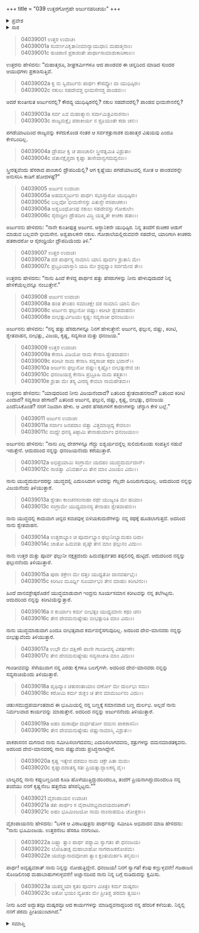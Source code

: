 +++
title = "039 ಉತ್ತರಗೋಗ್ರಹೇ ಅರ್ಜುನಪರಿಚಯಃ"
+++

<details><summary>ಪ್ರವೇಶ</summary>


।।   ಓಂ ಓಂ ನಮೋ ನಾರಾಯಣಾಯ।।   ಶ್ರೀ ವೇದವ್ಯಾಸಾಯ ನಮಃ ।।

ಶ್ರೀ ಕೃಷ್ಣದ್ವೈಪಾಯನ ವೇದವ್ಯಾಸ ವಿರಚಿತ  

**ಶ್ರೀ ಮಹಾಭಾರತ**

**ವಿರಾಟ ಪರ್ವ**

**ಗೋಹರಣ ಪರ್ವ**

**ಅಧ್ಯಾಯ 39**

</details>


<details><summary>ಸಾರ</summary>

ಅರ್ಜುನನು ವೇಷಮರೆಸಿಕೊಂಡು ಅಜ್ಞಾತವಾಸ ಮಾಡುತ್ತಿದ್ದ ತನ್ನ, ಸಹೋದರರ ಮತ್ತು ದ್ರೌಪದಿಯ ಕುರುಹನ್ನು ಉತ್ತರನಿಗೆ ಹೇಳುವುದು (1-6). ಅದನ್ನು ನಂಬದೇ ಕೇಳಿದ ಉತ್ತರನಿಗೆ ಬೃಹನ್ನಡೆಯು ಅರ್ಜುನನಿಗಿರುವ ಹತ್ತು ಹೆಸರುಗಳನ್ನೂ ಅವುಗಳ ಅರ್ಥದೊಂದಿಗೆ ವಿವರಿಸುವುದು (7-20). ಇದನ್ನು ಕೇಳಿ ಉತ್ತರನು ಅರ್ಜುನನಲ್ಲಿ ಕ್ಷಮೆಯನ್ನು ಕೇಳುವುದು (21-23).

</details>


> 04039001 ಉತ್ತರ ಉವಾಚ।  
04039001a ಸುವರ್ಣವಿಕೃತಾನೀಮಾನ್ಯಾಯುಧಾನಿ ಮಹಾತ್ಮನಾಂ।   
04039001c ರುಚಿರಾಣಿ ಪ್ರಕಾಶಂತೇ ಪಾರ್ಥಾನಾಮಾಶುಕಾರಿಣಾಂ।।

ಉತ್ತರನು ಹೇಳಿದನು: “ಮಹಾತ್ಮರೂ, ಶೀಘ್ರಕರ್ಮಿಗಳೂ ಆದ ಪಾಂಡವರ ಈ ಚಿನ್ನದಿಂದ ಮಾಡಿದ ಸುಂದರ ಆಯುಧಗಳು ಪ್ರಕಾಶಿಸುತ್ತಿವೆ.

> 04039002a ಕ್ವ ನು ಸ್ವಿದರ್ಜುನಃ ಪಾರ್ಥಃ ಕೌರವ್ಯೋ ವಾ ಯುಧಿಷ್ಠಿರಃ।  
04039002c ನಕುಲಃ ಸಹದೇವಶ್ಚ ಭೀಮಸೇನಶ್ಚ ಪಾಂಡವಃ।।

ಆದರೆ ಕುಂತೀಸುತ ಅರ್ಜುನನೆಲ್ಲಿ? ಕೌರವ್ಯ ಯುಧಿಷ್ಠಿರನೆಲ್ಲಿ? ನಕುಲ ಸಹದೇವರೆಲ್ಲಿ? ಪಾಂಡವ ಭೀಮಸೇನನೆಲ್ಲಿ?

> 04039003a ಸರ್ವ ಏವ ಮಹಾತ್ಮಾನಃ ಸರ್ವಾಮಿತ್ರವಿನಾಶನಾಃ।  
04039003c ರಾಜ್ಯಮಕ್ಷೈಃ ಪರಾಕೀರ್ಯ ನ ಶ್ರೂಯಂತೇ ಕದಾ ಚನ।।

ಪಗಡೆಯಾಟದಿಂದ ರಾಜ್ಯವನ್ನು ಕಳೆದುಕೊಂಡ ನಂತರ ಆ ಸರ್ವಶತ್ರುನಾಶಕ ಮಹಾತ್ಮರ ವಿಷಯವು ಎಂದೂ ಕೇಳಿಬಂದಿಲ್ಲ.

> 04039004a ದ್ರೌಪದೀ ಕ್ವ ಚ ಪಾಂಚಾಲೀ ಸ್ತ್ರೀರತ್ನಮಿತಿ ವಿಶ್ರುತಾ।  
04039004c ಜಿತಾನಕ್ಷೈಸ್ತದಾ ಕೃಷ್ಣಾ ತಾನೇವಾನ್ವಗಮದ್ವನಂ।।

ಸ್ತ್ರೀರತ್ನವೆಂದು ಹೆಸರಾದ ಪಾಂಚಾಲಿ ದ್ರೌಪದಿಯೆಲ್ಲಿ? ಆಗ ಕೃಷ್ಣೆಯು ಪಗಡೆಯಾಟದಲ್ಲಿ ಸೋತ ಆ ಪಾಂಡವರನ್ನೇ ಅನುಸರಿಸಿ ಕಾಡಿಗೆ ಹೋದಳಷ್ಟೆ?”

> 04039005 ಅರ್ಜುನ ಉವಾಚ।  
04039005a ಅಹಮಸ್ಮ್ಯರ್ಜುನಃ ಪಾರ್ಥಃ ಸಭಾಸ್ತಾರೋ ಯುಧಿಷ್ಠಿರಃ।  
04039005c ಬಲ್ಲವೋ ಭೀಮಸೇನಸ್ತು ಪಿತುಸ್ತೇ ರಸಪಾಚಕಃ।।   
04039006a ಅಶ್ವಬಂಧೋಽಥ ನಕುಲಃ ಸಹದೇವಸ್ತು ಗೋಕುಲೇ।  
04039006c ಸೈರಂಧ್ರೀಂ ದ್ರೌಪದೀಂ ವಿದ್ಧಿ ಯತ್ಕೃತೇ ಕೀಚಕಾ ಹತಾಃ।।

ಅರ್ಜುನನು ಹೇಳಿದನು: “ನಾನೇ ಕುಂತೀಪುತ್ರ ಅರ್ಜುನ. ಆಸ್ಥಾನಿಕನೇ ಯುಧಿಷ್ಠಿರ. ನಿನ್ನ ತಂದೆಗೆ ರುಚಿಕರ ಆಡುಗೆ ಮಾಡುವ ಬಲ್ಲವನೇ ಭೀಮಸೇನ. ಅಶ್ವಪಾಲಕನೇ ನಕುಲ. ಗೋಶಾಲೆಯಲ್ಲಿರುವವನೇ ಸಹದೇವ, ಯಾರಿಗಾಗಿ ಕೀಚಕರು ಹತರಾದರೋ ಆ ಸೈರಂಧ್ರಿಯೇ ದ್ರೌಪದಿಯೆಂದು ತಿಳಿ.”

> 04039007 ಉತ್ತರ ಉವಾಚ।  
04039007a ದಶ ಪಾರ್ಥಸ್ಯ ನಾಮಾನಿ ಯಾನಿ ಪೂರ್ವಂ ಶ್ರುತಾನಿ ಮೇ।  
04039007c ಪ್ರಬ್ರೂಯಾಸ್ತಾನಿ ಯದಿ ಮೇ ಶ್ರದ್ದಧ್ಯಾಂ ಸರ್ವಮೇವ ತೇ।।

ಉತ್ತರನು ಹೇಳಿದನು: “ನಾನು ಹಿಂದೆ ಕೇಳಿದ್ದ ಪಾರ್ಥನ ಹತ್ತು ಹೆಸರುಗಳನ್ನು ನೀನು ಹೇಳುವುದಾದರೆ ನಿನ್ನ ಹೇಳಿಕೆಯೆಲ್ಲವನ್ನೂ ನಂಬುತ್ತೇನೆ.”

> 04039008 ಅರ್ಜುನ ಉವಾಚ।  
04039008a ಹಂತ ತೇಽಹಂ ಸಮಾಚಕ್ಷೇ ದಶ ನಾಮಾನಿ ಯಾನಿ ಮೇ।  
04039008c ಅರ್ಜುನಃ ಫಲ್ಗುನೋ ಜಿಷ್ಣುಃ ಕಿರೀಟೀ ಶ್ವೇತವಾಹನಃ।  
04039008e ಬೀಭತ್ಸುರ್ವಿಜಯಃ ಕೃಷ್ಣಃ ಸವ್ಯಸಾಚೀ ಧನಂಜಯಃ।।

ಅರ್ಜುನನು ಹೇಳಿದನು: “ನನ್ನ ಹತ್ತು ಹೆಸರುಗಳನ್ನೂ ನಿನಗೆ ಹೇಳುತ್ತೇನೆ: ಅರ್ಜುನ, ಫಲ್ಗುನ, ಜಿಷ್ಣು, ಕಿರೀಟಿ, ಶ್ವೇತವಾಹನ, ಬೀಭತ್ಸು, ವಿಜಯ, ಕೃಷ್ಣ, ಸವ್ಯಸಾಚಿ ಮತ್ತು ಧನಂಜಯ.”

> 04039009 ಉತ್ತರ ಉವಾಚ।  
04039009a ಕೇನಾಸಿ ವಿಜಯೋ ನಾಮ ಕೇನಾಸಿ ಶ್ವೇತವಾಹನಃ।  
04039009c ಕಿರೀಟೀ ನಾಮ ಕೇನಾಸಿ ಸವ್ಯಸಾಚೀ ಕಥಂ ಭವಾನ್।।  
04039010a ಅರ್ಜುನಃ ಫಲ್ಗುನೋ ಜಿಷ್ಣುಃ ಕೃಷ್ಣೋ ಬೀಭತ್ಸುರೇವ ಚ।  
04039010c ಧನಂಜಯಶ್ಚ ಕೇನಾಸಿ ಪ್ರಬ್ರೂಹಿ ಮಮ ತತ್ತ್ವತಃ।।  
04039010e ಶ್ರುತಾ ಮೇ ತಸ್ಯ ವೀರಸ್ಯ ಕೇವಲಾ ನಾಮಹೇತವಃ।।

ಉತ್ತರನು ಹೇಳಿದನು: “ಯಾವುದರಿಂದ ನೀನು ವಿಜಯನೆಂದಾದೆ? ಏತರಿಂದ ಶ್ವೇತವಾಹನನಾದೆ? ಏತರಿಂದ ಕಿರೀಟಿ ಎಂದಾದೆ? ಸವ್ಯಸಾಚಿ ಹೇಗಾದೆ? ಏತರಿಂದ ಅರ್ಜುನ, ಫಲ್ಗುನ, ಜಿಷ್ಣು, ಕೃಷ್ಣ, ಬೀಭತ್ಸು, ಧನಂಜಯ ಎಂದೆನಿಸಿಕೊಂಡೆ? ನನಗೆ ನಿಜವಾಗಿ ಹೇಳು. ಆ ವೀರನ ಹೆಸರುಗಳಿಗೆ ಕಾರಣಗಳನ್ನು ಚೆನ್ನಾಗಿ ಕೇಳಿ ಬಲ್ಲೆ.”

> 04039011 ಅರ್ಜುನ ಉವಾಚ।  
04039011a ಸರ್ವಾಂ ಜನಪದಾಂ ಜಿತ್ವಾ ವಿತ್ತಮಾಚ್ಛಿದ್ಯ ಕೇವಲಂ।  
04039011c ಮಧ್ಯೇ ಧನಸ್ಯ ತಿಷ್ಠಾಮಿ ತೇನಾಹುರ್ಮಾಂ ಧನಂಜಯಂ।।

ಅರ್ಜುನನು ಹೇಳಿದನು: “ನಾನು ಎಲ್ಲ ದೇಶಗಳನ್ನೂ ಗೆದ್ದು ಐಶ್ವರ್ಯವನ್ನೆಲ್ಲ ಸುಲಿದುಕೊಂಡು ಸಂಪತ್ತಿನ ನಡುವೆ ಇರುತ್ತೇನೆ. ಆದುದರಿಂದ ನನ್ನನ್ನು ಧನಂಜಯನೆಂದು ಕರೆಯುತ್ತಾರೆ.

> 04039012a ಅಭಿಪ್ರಯಾಮಿ ಸಂಗ್ರಾಮೇ ಯದಹಂ ಯುದ್ಧದುರ್ಮದಾನ್।  
04039012c ನಾಜಿತ್ವಾ ವಿನಿವರ್ತಾಮಿ ತೇನ ಮಾಂ ವಿಜಯಂ ವಿದುಃ।।

ನಾನು ಯುದ್ಧದುರ್ಮದರನ್ನು ಯುದ್ಧದಲ್ಲಿ ಎದುರಿಸಿದಾಗ ಅವರನ್ನು ಗೆಲ್ಲದೇ ಹಿಂದಿರುಗುವುದಿಲ್ಲ. ಆದುದರಿಂದ ನನ್ನನ್ನು ವಿಜಯನೆಂದು ತಿಳಿಯುತ್ತಾರೆ.

> 04039013a ಶ್ವೇತಾಃ ಕಾಂಚನಸಂನಾಹಾ ರಥೇ ಯುಜ್ಯಂತಿ ಮೇ ಹಯಾಃ।  
04039013c ಸಂಗ್ರಾಮೇ ಯುಧ್ಯಮಾನಸ್ಯ ತೇನಾಹಂ ಶ್ವೇತವಾಹನಃ।।

ನಾನು ಯುದ್ಧದಲ್ಲಿ ಕಾದುವಾಗ ಚಿನ್ನದ ಕವಚವುಳ್ಳ ಬಿಳಿಯಕುದುರೆಗಳನ್ನು ನನ್ನ ರಥಕ್ಕೆ ಹೂಡಲಾಗುತ್ತದೆ. ಅದರಿಂದ ನಾನು ಶ್ವೇತವಾಹನ.

> 04039014a ಉತ್ತರಾಭ್ಯಾಂ ಚ ಪೂರ್ವಾಭ್ಯಾಂ ಫಲ್ಗುನೀಭ್ಯಾಮಹಂ ದಿವಾ।  
04039014c ಜಾತೋ ಹಿಮವತಃ ಪೃಷ್ಠೇ ತೇನ ಮಾಂ ಫಲ್ಗುನಂ ವಿದುಃ।।

ನಾನು ಉತ್ತರ ಮತ್ತು ಪೂರ್ವ ಫಲ್ಗುನೀ ನಕ್ಷತ್ರದಂದು ಹಿಮವತ್ಪರ್ವತದ ತಪ್ಪಲಿನಲ್ಲಿ ಹುಟ್ಟಿದೆ. ಆದುದರಿಂದ ನನ್ನನ್ನು ಫಲ್ಗುನನೆಂದು ತಿಳಿಯುತ್ತಾರೆ.

> 04039015a ಪುರಾ ಶಕ್ರೇಣ ಮೇ ದತ್ತಂ ಯುಧ್ಯತೋ ದಾನವರ್ಷಭೈಃ।  
04039015c ಕಿರೀಟಂ ಮೂರ್ಧ್ನಿ ಸೂರ್ಯಾಭಂ ತೇನ ಮಾಹುಃ ಕಿರೀಟಿನಂ।।

ಹಿಂದೆ ದಾನವಶ್ರೇಷ್ಠರೊಡನೆ ಯುದ್ಧಮಾಡುವಾಗ ಇಂದ್ರನು ಸೂರ್ಯಸಮಾನ ಕಿರೀಟವನ್ನು ನನ್ನ ತಲೆಗಿಟ್ಟನು. ಆದುದರಿಂದ ನನ್ನನ್ನು ಕಿರೀಟಿಯೆನ್ನುತ್ತಾರೆ.

> 04039016a ನ ಕುರ್ಯಾಂ ಕರ್ಮ ಬೀಭತ್ಸಂ ಯುಧ್ಯಮಾನಃ ಕಥಂ ಚನ।  
04039016c ತೇನ ದೇವಮನುಷ್ಯೇಷು ಬೀಭತ್ಸುರಿತಿ ಮಾಂ ವಿದುಃ।।

ನಾನು ಯುದ್ಧಮಾಡುವಾಗ ಎಂದೂ ಬೀಭತ್ಸವಾದ ಕರ್ಮವನ್ನೆಸಗುವುದಿಲ್ಲ. ಅದರಿಂದ ದೇವ-ಮಾನವರು ನನ್ನನ್ನು ಬೀಭತ್ಸುವೆಂದು ತಿಳಿಯುತ್ತಾರೆ.

> 04039017a ಉಭೌ ಮೇ ದಕ್ಷಿಣೌ ಪಾಣೀ ಗಾಂಡೀವಸ್ಯ ವಿಕರ್ಷಣೇ।  
04039017c ತೇನ ದೇವಮನುಷ್ಯೇಷು ಸವ್ಯಸಾಚೀತಿ ಮಾಂ ವಿದುಃ।।

ಗಾಂಡೀವವನ್ನು ಸೆಳೆಯುವಾಗ ನನ್ನ ಎರಡು ಕೈಗಳೂ ಬಲಗೈಗಳೇ. ಅದರಿಂದ ದೇವ-ಮಾನವರು ನನ್ನನ್ನು ಸವ್ಯಸಾಚಿಯೆಂದು ತಿಳಿಯುತ್ತಾರೆ.

> 04039018a ಪೃಥಿವ್ಯಾಂ ಚತುರಂತಾಯಾಂ ವರ್ಣೋ ಮೇ ದುರ್ಲಭಃ ಸಮಃ।  
04039018c ಕರೋಮಿ ಕರ್ಮ ಶುಕ್ಲಂ ಚ ತೇನ ಮಾಮರ್ಜುನಂ ವಿದುಃ।।

ಚತುಃಸಮುದ್ರಪರ್ಯಂತವಾದ ಈ ಭೂಮಿಯಲ್ಲಿ ನನ್ನ ಬಣ್ಣಕ್ಕೆ ಸಮಾನವಾದ ಬಣ್ಣ ದುರ್ಲಭ. ಅಲ್ಲದೆ ನಾನು ನಿರ್ಮಲವಾದ ಕಾರ್ಯವನ್ನು ಮಾಡುತ್ತೇನೆ. ಅದರಿಂದ ನನ್ನನ್ನು ಅರ್ಜುನನೆಂದು ತಿಳಿಯುತ್ತಾರೆ.

> 04039019a ಅಹಂ ದುರಾಪೋ ದುರ್ಧರ್ಷೋ ದಮನಃ ಪಾಕಶಾಸನಿಃ।  
04039019c ತೇನ ದೇವಮನುಷ್ಯೇಷು ಜಿಷ್ಣುನಾಮಾಸ್ಮಿ ವಿಶ್ರುತಃ।।

ಪಾಕಶಾಸನನ ಮಗನಾದ ನಾನು ಸಮೀಪಿಸಲಾಗದವನು; ಎದುರಿಸಲಾಗದವನು, ಶತ್ರುಗಳನ್ನು ದಮನಮಾಡತಕ್ಕವನು. ಅದರಿಂದ ದೇವ-ಮಾನವರಲ್ಲಿ ನಾನು ಜಿಷ್ಣುವೆಂದು ಪ್ರಸಿದ್ಧನಾಗಿದ್ದೇನೆ.

> 04039020a ಕೃಷ್ಣ ಇತ್ಯೇವ ದಶಮಂ ನಾಮ ಚಕ್ರೇ ಪಿತಾ ಮಮ।  
04039020c ಕೃಷ್ಣಾವದಾತಸ್ಯ ಸತಃ ಪ್ರಿಯತ್ವಾದ್ಬಾಲಕಸ್ಯ ವೈ।।

ಬಾಲ್ಯದಲ್ಲಿ ನಾನು ಕಪ್ಪುಬಣ್ಣದಿಂದ ಕೂಡಿ ಹೊಳೆಯುತ್ತಿದ್ದುದರಿಂದಲೂ, ತಂದೆಗೆ ಪ್ರಿಯನಾಗಿದ್ದುದರಿಂದಲೂ ನನ್ನ ತಂದೆಯು ನನಗೆ ಕೃಷ್ಣನೆಂಬ ಹತ್ತನೆಯ ಹೆಸರನ್ನಿಟ್ಟನು.””

> 04039021 ವೈಶಂಪಾಯನ ಉವಾಚ।  
04039021a ತತಃ ಪಾರ್ಥಂ ಸ ವೈರಾಟಿರಭ್ಯವಾದಯದಂತಿಕಾತ್।  
04039021c ಅಹಂ ಭೂಮಿಂಜಯೋ ನಾಮ ನಾಂನಾಹಮಪಿ ಚೋತ್ತರಃ।।

ವೈಶಂಪಾಯನನು ಹೇಳಿದನು: “ಬಳಿಕ ಆ ವಿರಾಟಪುತ್ರನು ಪಾರ್ಥನನ್ನು ಸಮೀಪಿಸಿ ಅಭಿವಾದನ ಮಾಡಿ ಹೇಳಿದನು: “ನಾನು ಭೂಮಿಂಜಯ. ಉತ್ತರನೆಂಬ ಹೆಸರೂ ನನಗುಂಟು.

> 04039022a ದಿಷ್ಟ್ಯಾ ತ್ವಾಂ ಪಾರ್ಥ ಪಶ್ಯಾಮಿ ಸ್ವಾಗತಂ ತೇ ಧನಂಜಯ।  
04039022c ಲೋಹಿತಾಕ್ಷ ಮಹಾಬಾಹೋ ನಾಗರಾಜಕರೋಪಮ।  
04039022e ಯದಜ್ಞಾನಾದವೋಚಂ ತ್ವಾಂ ಕ್ಷಂತುಮರ್ಹಸಿ ತನ್ಮಮ।।

ಪಾರ್ಥ! ಅದೃಷ್ಟವಶಾತ್ ನಾನು ನಿನ್ನನ್ನು ನೋಡುತ್ತಿದ್ದೇನೆ. ಧನಂಜಯ! ನಿನಗೆ ಸ್ವಾಗತ! ಕೆಂಪು ಕಣ್ಣುಳ್ಳವನೇ! ಗಜರಾಜನ ಸೊಂಡಿಲಿನಂಥ ಮಹಾಬಾಹುಗಳುಳ್ಳವನೇ! ಅಜ್ಞಾನದಿಂದ ನಾನು ನಿನ್ನ ಬಗ್ಗೆ ನುಡಿದುದನ್ನು ಕ್ಷಮಿಸು.

> 04039023a ಯತಸ್ತ್ವಯಾ ಕೃತಂ ಪೂರ್ವಂ ವಿಚಿತ್ರಂ ಕರ್ಮ ದುಷ್ಕರಂ।  
04039023c ಅತೋ ಭಯಂ ವ್ಯತೀತಂ ಮೇ ಪ್ರೀತಿಶ್ಚ ಪರಮಾ ತ್ವಯಿ।।

ನೀನು ಹಿಂದೆ ಅದ್ಭುತವೂ ದುಷ್ಕರವೂ ಆದ ಕಾರ್ಯಗಳನ್ನು ಮಾಡಿದ್ದವನಾದ್ದರಿಂದ ನನ್ನ ಹೆದರಿಕೆ ಕಳೆಯಿತು. ನಿನ್ನಲ್ಲಿ ನನಗೆ ಪರಮ ಪ್ರೀತಿಯುಂಟಾಗಿದೆ.”

<details><summary>ಸಮಾಪ್ತಿ</summary>


ಇತಿ ಶ್ರೀ ಮಹಾಭಾರತೇ ವಿರಾಟ ಪರ್ವಣಿ ಗೋಹರಣ ಪರ್ವಣಿ ಉತ್ತರಗೋಗ್ರಹೇ ಅರ್ಜುನಪರಿಚಯೇ ಏಕೋನಚತ್ವಾರಿಂಶೋಽಧ್ಯಾಯಃ।  
ಇದು ಶ್ರೀ ಮಹಾಭಾರತದಲ್ಲಿ ವಿರಾಟ ಪರ್ವದಲ್ಲಿ ಗೋಹರಣ ಪರ್ವದಲ್ಲಿ ಉತ್ತರಗೋಗ್ರಹದಲ್ಲಿ ಅರ್ಜುನಪರಿಚಯದಲ್ಲಿ ಮೂವತ್ತೊಂಭತ್ತನೆಯ ಅಧ್ಯಾಯವು.



</details>
